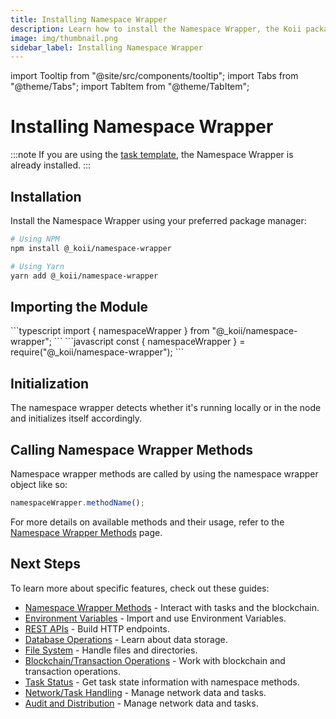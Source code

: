 ```yaml
---
title: Installing Namespace Wrapper
description: Learn how to install the Namespace Wrapper, the Koii package that enables interaction between tasks and the blockchain.
image: img/thumbnail.png
sidebar_label: Installing Namespace Wrapper
---
```


import Tooltip from "@site/src/components/tooltip";
import Tabs from "@theme/Tabs";
import TabItem from "@theme/TabItem";

# Installing Namespace Wrapper

:::note
If you are using the [task template](https://github.com/koii-network/task-template), the Namespace Wrapper is already installed.
:::

## Installation

Install the Namespace Wrapper using your preferred package manager:

```bash
# Using NPM
npm install @_koii/namespace-wrapper

# Using Yarn
yarn add @_koii/namespace-wrapper
```

## Importing the Module

<Tabs>
  <TabItem value="typescript" label="Typescript">
    ```typescript
    import { namespaceWrapper } from "@_koii/namespace-wrapper";
    ```
  </TabItem>  
  <TabItem value="javascript" label="JavaScript">
    ```javascript
    const { namespaceWrapper } = require("@_koii/namespace-wrapper");
    ```
  </TabItem>
</Tabs>

## Initialization

The namespace wrapper detects whether it's running locally or in the node and initializes itself accordingly.

## Calling Namespace Wrapper Methods

Namespace wrapper methods are called by using the namespace wrapper object like so:

```ts
namespaceWrapper.methodName();
```

For more details on available methods and their usage, refer to the [Namespace Wrapper Methods](./methodName.md) page.

## Next Steps

To learn more about specific features, check out these guides:

- [Namespace Wrapper Methods](./methodName.md) - Interact with tasks and the blockchain.
- [Environment Variables](./environment-variables.md) - Import and use Environment Variables.
- [REST APIs](./rest-apis.md) - Build HTTP endpoints.
- [Database Operations](./nedb.md) - Learn about data storage.
- [File System](./filesystem-access.md) - Handle files and directories.
- [Blockchain/Transaction Operations](./wallet-signatures.md) - Work with blockchain and transaction operations.
- [Task Status](./task-state.md) - Get task state information with namespace methods.
- [Network/Task Handling](./network-task-handling.md) - Manage network data and tasks.
- [Audit and Distribution](./audit-distribution-operations.md) - Manage network data and tasks.
